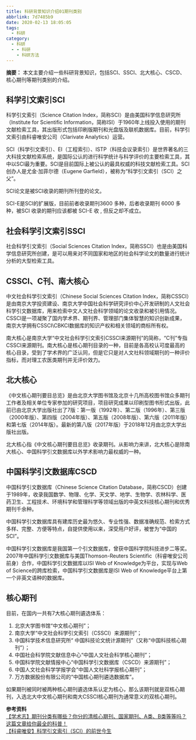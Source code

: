 ```yaml
---
title: 科研背景知识介绍01期刊类别
abbrlink: 7d7485b9
date: 2020-02-13 18:05:05
tags:
  - 科研
category:
  - 科研
  - - 科研
    - 科研方法
---
```

**摘要：** 本文主要介绍一些科研背景知识，包括SCI、SSCI、北大核心、CSCD、核心期刊等期刊类别的介绍。
<!-- more -->
## 科学引文索引SCI
科学引文索引（Science Citation Index，简称SCI）是由美国科学信息研究所（Institute for Scientific Information，简称ISI）于1960年上线投入使用的期刊文献检索工具，其出版形式包括印刷版期刊和光盘版及联机数据库。目前，科学引文索引由科睿唯安公司（Clarivate Analytics）运营。  

SCI（科学引文索引）、EI（工程索引）、ISTP（科技会议录索引）是世界著名的三大科技文献检索系统，是国际公认的进行科学统计与科学评价的主要检索工具，其中以SCI最为重要。SCI是目前国际上被公认的最具权威的科技文献检索工具。SCI创办人是尤金·加菲尔德（Eugene Garfield），被称为“科学引文索引（SCI）之父”。  

SCI论文是被SCI收录的期刊所刊登的论文。  

SCI-E是SCI的扩展版，目前前者收录期刊3600 多种，后者收录期刊 6000 多种，被SCI 收录的期刊应该都被 SCI-E 收 , 但反之却不成立。  

## 社会科学引文索引SSCI
社会科学引文索引（Social Sciences Citation Index，简称SSCI）也是由美国科学信息研究所创建，是可以用来对不同国家和地区的社会科学论文的数量进行统计分析的大型检索工具。  

## CSSCI、C刊、南大核心  
中文社会科学引文索引（Chinese Social Sciences Citation Index，简称CSSCI）是由南京大学投资建设、南京大学中国社会科学研究评价中心开发研制的人文社会科学引文数据库，用来检索中文人文社会科学领域的论文收录和被引用情况。CSSCI是一项凝聚了国内学术界、期刊界、管理部门集体智慧的知识创新成果，南京大学拥有CSSCI\CBKCI数据库的知识产权和相关领域的商标所有权。  

南大核心是南京大学“中文社会科学引文索引CSSCI来源期刊”的简称，“C刊”专指CSSCI来源期刊。南大核心是核心期刊目录的一种，目前是各高校认可度最高的核心目录，受到了学术界的广泛认同，但是它只是对人文社科领域期刊的一种评价指标，而对理工农医类期刊并无评价效力。  

## 北大核心
《中文核心期刊要目总览》是由北京大学图书馆及北京十几所高校图书馆众多期刊工作者及相关单位专家参加的研究项目，项目研究成果以印刷型图书形式出版，此前已由北京大学出版社出了7版：第一版（1992年）、第二版（1996年）、第三版（2000年版）、第四版（2004年版）、第五版（2008年版）、第六版（2011年版）和第七版（2014年版）。最新的第八版（2017年版）于2018年12月由北京大学出版社出版。  

北大核心指《中文核心期刊要目总览》收录期刊。从影响力来讲，北大核心是除南大核心、中国科学引文数据库以外学术影响力最权威的一种。  

## 中国科学引文数据库CSCD
中国科学引文数据库（Chinese Science Citation Database，简称CSCD）创建于1989年，收录我国数学、物理、化学、天文学、地学、生物学、农林科学、医药卫生、工程技术、环境科学和管理科学等领域出版的中英文科技核心期刊和优秀期刊千余种。  

中国科学引文数据库具有建库历史最为悠久、专业性强、数据准确规范、检索方式多样、完整、方便等特点，自提供使用以来，深受用户好评，被誉为“中国的SCI”。  

中国科学引文数据库是我国第一个引文数据库，曾获中国科学院科技进步二等奖。2007年中国科学引文数据库与美国Thomson-Reuters Scientific（科睿唯安公司前身）合作，中国科学引文数据库以ISI Web of Knowledge为平台，实现与Web of Science的跨库检索，中国科学引文数据库是ISI Web of Knowledge平台上第一个非英文语种的数据库。  

## 核心期刊
目前，在国内一共有7大核心期刊遴选体系：  
1)	北京大学图书馆“中文核心期刊”；
2)	南京大学“中文社会科学引文索引（CSSCI）来源期刊”；
3)	中国科学技术信息研究所“ 中国科技论文统计源期刊”（又称“中国科技核心期刊”）；
4)	中国社会科学院文献信息中心“中国人文社会科学核心期刊”；
5)	中国科学院文献情报中心“中国科学引文数据库（CSCD）来源期刊”；
6)	中国人文社会科学学报学会“中国人文社科学报核心期刊”；
7)	万方数据股份有限公司的“中国核心期刊遴选数据库”。  

如果期刊被同时被两种核心期刊遴选体系认定为核心，那么该期刊就是双核心期刊，入选北大中文核心期刊和南大CSSCI核心期刊为通常意义的双核心期刊。  

**参考资料**  
[【学术志】期刊分类有哪些？你分的清核心期刊、国家期刊、A类、B类等等吗？这篇文章给你最全的科普！](http://mp.weixin.qq.com/s?__biz=MzU2NjM3Mzk0Nw==&mid=2247489870&idx=4&sn=f8a7539cf3fbfabd4815cd254ac9de4e&chksm=fcac221acbdbab0cef36e90741a4fc6d4ec01a8aaf409a4fd148bef16b8622f1cdcb9c03a2ac&mpshare=1&scene=23&srcid=0213ShoAbOIwLRfWqFJMVxVS&sharer_sharetime=1581589086709&sharer_shareid=61a4efd63d1bc657755de9ae8ac46c74#rd)  
[【科睿唯安】科学引文索引（SCI）的前世今生](https://mp.weixin.qq.com/s?__biz=MjM5ODAxNjcyNA==&mid=2651739729&idx=1&sn=ef05bbb43fa5d7becf88ff086f7e0eae&chksm=bd2bd5ea8a5c5cfc79fd7c59d3367b9c9ffec805e01c5fa86444993778bde1dab62122859e91&mpshare=1&scene=23&srcid=&sharer_sharetime=1584700038664&sharer_shareid=61a4efd63d1bc657755de9ae8ac46c74#rd)  
